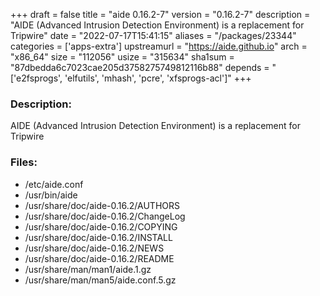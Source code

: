 +++
draft = false
title = "aide 0.16.2-7"
version = "0.16.2-7"
description = "AIDE (Advanced Intrusion Detection Environment) is a replacement for Tripwire"
date = "2022-07-17T15:41:15"
aliases = "/packages/23344"
categories = ['apps-extra']
upstreamurl = "https://aide.github.io"
arch = "x86_64"
size = "112056"
usize = "315634"
sha1sum = "87dbedda6c7023cae205d3758275749812116b88"
depends = "['e2fsprogs', 'elfutils', 'mhash', 'pcre', 'xfsprogs-acl']"
+++
### Description: 
AIDE (Advanced Intrusion Detection Environment) is a replacement for Tripwire

### Files: 
* /etc/aide.conf
* /usr/bin/aide
* /usr/share/doc/aide-0.16.2/AUTHORS
* /usr/share/doc/aide-0.16.2/ChangeLog
* /usr/share/doc/aide-0.16.2/COPYING
* /usr/share/doc/aide-0.16.2/INSTALL
* /usr/share/doc/aide-0.16.2/NEWS
* /usr/share/doc/aide-0.16.2/README
* /usr/share/man/man1/aide.1.gz
* /usr/share/man/man5/aide.conf.5.gz

